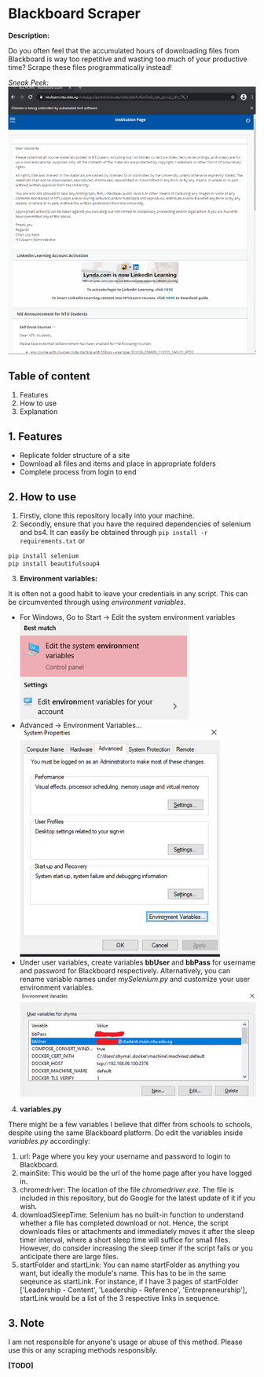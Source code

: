 # Blackboard Scraper

**Description:**

Do you often feel that the accumulated hours of downloading files from Blackboard is way too repetitive and wasting too much of your productive time? Scrape these files programmatically instead!

*Sneak Peek:*
![Edit the system environment variables](./images/blackboard.gif )

## Table of content
1. Features
2. How to use
3. Explanation


## 1. Features
- Replicate folder structure of a site
- Download all files and items and place in appropriate folders
- Complete process from login to end

## 2. How to use

1. Firstly, clone this repository locally into your machine.
2. Secondly, ensure that you have the required dependencies of selenium and bs4. It can easily be obtained through `pip install -r requirements.txt` or

```
pip install selenium
pip install beautifulsoup4
```
3. **Environment variables:**

It is often not a good habit to leave your credentials in any script. This can be circumvented through using *environment variables*.
- For Windows, Go to Start -> Edit the system environment variables
![Edit the system environment variables](./images/startEnviron.png )
- Advanced -> Environment Variables...
![Environment variables](./images/startEnviron2.png )
- Under user variables, create variables **bbUser** and **bbPass** for username and password for Blackboard respectively. Alternatively, you can rename variable names under *mySelenium.py* and customize your user environment variables.
![User variables](./images/startEnviron3.png )

4. **variables.py**

There might be a few variables I believe that differ from schools to schools, despite using the same Blackboard platform. Do edit the variables inside *variables.py* accordingly:
1. url: Page where you key your username and password to login to Blackboard.
2. mainSite: This would be the url of the home page after you have logged in.
3. chromedriver: The location of the file *chromedriver.exe*. The file is included in this repository, but do Google for the latest update of it if you wish.
4. downloadSleepTime: Selenium has no built-in function to understand whether a file has completed download or not. Hence, the script downloads files or attachments and immediately moves it after the sleep timer interval, where a short sleep time will suffice for small files. However, do consider increasing the sleep timer if the script fails or you anticipate there are large files.
5. startFolder and startLink: You can name startFolder as anything you want, but ideally the module's name. This has to be in the same seqeunce as  startLink. For instance, if I have 3 pages of startFolder ['Leadership - Content', 'Leadership - Reference', 'Entrepreneurship'], startLink would be a list of the 3 respective links in sequence.

## 3. Note

I am not responsible for anyone's usage or abuse of this method. Please use this or any scraping methods responsibly.

**[TODO]**
